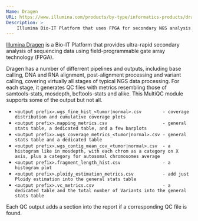 ```yaml
---
Name: Dragen
URL: https://www.illumina.com/products/by-type/informatics-products/dragen-bio-it-platform.html
Description: >
    Illumina Bio-IT Platform that uses FPGA for secondary NGS analysis.
---
```


[Illumina Dragen](https://www.illumina.com/products/by-type/informatics-products/dragen-bio-it-platform.html) 
is a Bio-IT Platform that provides ultra-rapid secondary analysis of sequencing data using field-programmable 
gate array technology (FPGA).

Dragen has a number of differrent pipelines and outputs, including base calling, DNA and RNA alignment,
post-alignment processing and variant calling, covering virtually all stages of typical NGS data processing.
For each stage, it generates QC files with metrics resembling those of samtools-stats, mosdepth, bcftools-stats 
and alike. This MultiQC module supports some of the output but not all.

- `<output prefix>.wgs_fine_hist_<tumor|normal>.csv        - coverage distribution and cumulative coverage plots`
- `<output prefix>.mapping_metrics.csv                     - general stats table, a dedicated table, and a few barplots `
- `<output prefix>.wgs_coverage_metrics_<tumor|normal>.csv - general stats table and a dedicated table`
- `<output prefix>.wgs_contig_mean_cov_<tumor|normal>.csv  - a histogram like in mosdepth, with each chrom as a category on X axis, plus a category for autosomal chromosomes average`
- `<output prefix>.fragment_length_hist.csv                - a histogram plot`
- `<output prefix>.ploidy_estimation_metrics.csv           - add just Ploidy estimation into the general stats table`
- `<output prefix>.vc_metrics.csv                          - a dedicated table and the total number of Variants into the general stats table`

Each QC output adds a section into the report if a corresponding QC file is found.
